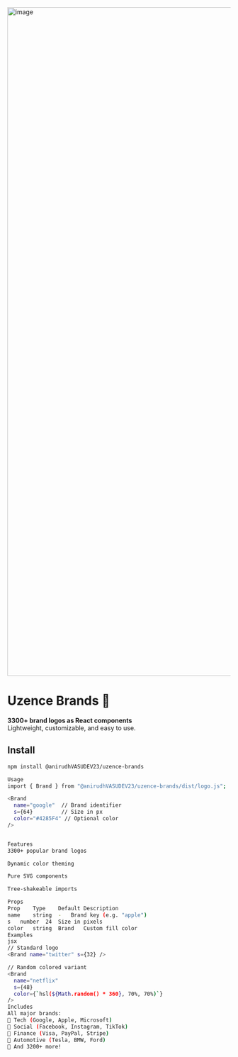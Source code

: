 <img width="2955" height="1509" alt="image" src="https://github.com/user-attachments/assets/f1ae2931-459d-4748-bbb1-10ee31d82593" />

# Uzence Brands 🏢

**3300+ brand logos as React components**  
Lightweight, customizable, and easy to use.

## Install
```bash
npm install @anirudhVASUDEV23/uzence-brands

Usage
import { Brand } from "@anirudhVASUDEV23/uzence-brands/dist/logo.js";

<Brand 
  name="google"  // Brand identifier
  s={64}         // Size in px
  color="#4285F4" // Optional color
/>


Features
3300+ popular brand logos

Dynamic color theming

Pure SVG components

Tree-shakeable imports

Props
Prop	Type	Default	Description
name	string	-	Brand key (e.g. "apple")
s	number	24	Size in pixels
color	string	Brand	Custom fill color
Examples
jsx
// Standard logo
<Brand name="twitter" s={32} />

// Random colored variant
<Brand 
  name="netflix"
  s={48}
  color={`hsl(${Math.random() * 360}, 70%, 70%)`}
/>
Includes
All major brands:
🔹 Tech (Google, Apple, Microsoft)
🔹 Social (Facebook, Instagram, TikTok)
🔹 Finance (Visa, PayPal, Stripe)
🔹 Automotive (Tesla, BMW, Ford)
🔹 And 3200+ more!



